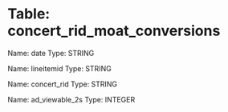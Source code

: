 Table: concert_rid_moat_conversions
===================================

Name: date
Type: STRING

Name: lineitemid
Type: STRING

Name: concert_rid
Type: STRING

Name: ad_viewable_2s
Type: INTEGER

